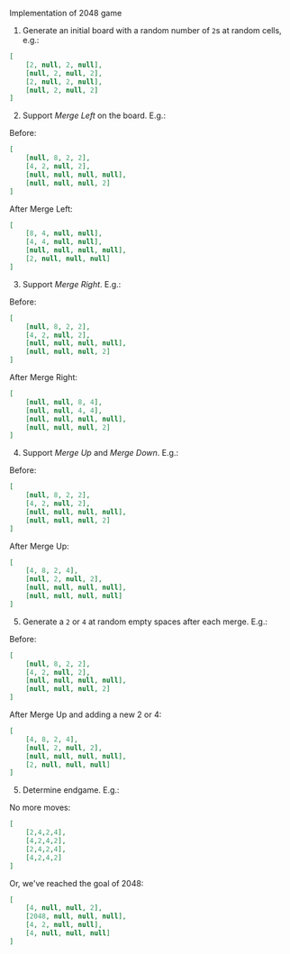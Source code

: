 Implementation of 2048 game
1. Generate an initial board with a random number of `2`s at random cells, e.g.:
```json
[
    [2, null, 2, null],
    [null, 2, null, 2],
    [2, null, 2, null],
    [null, 2, null, 2]
]
```

2. Support *Merge Left* on the board. E.g.:

Before:
```json
[
    [null, 8, 2, 2],
    [4, 2, null, 2],
    [null, null, null, null],
    [null, null, null, 2]
]
```
After Merge Left:
```json
[
    [8, 4, null, null],
    [4, 4, null, null],
    [null, null, null, null],
    [2, null, null, null]
]
```

3. Support *Merge Right*. E.g.:

Before:
```json
[
    [null, 8, 2, 2],
    [4, 2, null, 2],
    [null, null, null, null],
    [null, null, null, 2]
]
```
After Merge Right:
```json
[
    [null, null, 8, 4],
    [null, null, 4, 4],
    [null, null, null, null],
    [null, null, null, 2]
]
```

4. Support *Merge Up* and *Merge Down*. E.g.:

Before:
```json
[
    [null, 8, 2, 2],
    [4, 2, null, 2],
    [null, null, null, null],
    [null, null, null, 2]
]
```
After Merge Up:
```json
[
    [4, 8, 2, 4],
    [null, 2, null, 2],
    [null, null, null, null],
    [null, null, null, null]
]
```

5. Generate a `2` or `4` at random empty spaces after each merge. E.g.:

Before:
```json
[
    [null, 8, 2, 2],
    [4, 2, null, 2],
    [null, null, null, null],
    [null, null, null, 2]
]
```
After Merge Up and adding a new 2 or 4:
```json
[
    [4, 8, 2, 4],
    [null, 2, null, 2],
    [null, null, null, null],
    [2, null, null, null]
]
```

5. Determine endgame. E.g.:

No more moves:
```json
[
    [2,4,2,4],
    [4,2,4,2],
    [2,4,2,4],
    [4,2,4,2]
]
```

Or, we've reached the goal of 2048:
```json
[
    [4, null, null, 2],
    [2048, null, null, null],
    [4, 2, null, null],
    [4, null, null, null]
]
```
